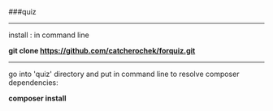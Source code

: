 ###quiz 
***
install : in command line

**git clone https://github.com/catcherochek/forquiz.git**
***
go into 'quiz' directory and put in command line to resolve composer dependencies:

**composer install**



